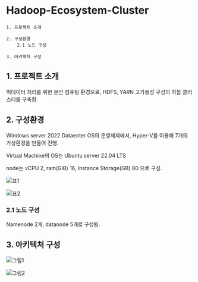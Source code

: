 Hadoop-Ecosystem-Cluster
=============

```
1. 프로젝트 소개

2. 구성환경
    2.1 노드 구성

3. 아키텍처 구성

```

## 1. 프로젝트 소개

빅데이터 처리를 위한 분산 컴퓨팅 환경으로, HDFS, YARN 고가용성 구성의 하둡 클러스터를 구축함.  

## 2. 구성환경

Windows server 2022 Dataenter OS의 운영체제에서, Hyper-V를 이용해 7개의 가상환경을 만들어 진행.

Virtual Machine의 OS는 Ubuntu server 22.04 LTS

node는 vCPU 2, ram(GiB) 16, Instance Storage(GB) 80 으로 구성. 

![표1](https://github.com/ais04134/Hadoop-Ecosystem/assets/59504115/e447f6b7-303d-4238-b812-d9be46881b26)

![표2](https://github.com/ais04134/Hadoop-Ecosystem/assets/59504115/a84985db-3304-4d25-859e-1dc627f1e4ce)

### 2.1 노드 구성

Namenode 2개, datanode 5개로 구성됨.

## 3. 아키텍처 구성
![그림1](https://github.com/ais04134/Hadoop-Ecosystem/assets/59504115/74a8d511-41f4-488c-857f-c893f0ae2cf8)

![그림2](https://github.com/ais04134/Hadoop-Ecosystem/assets/59504115/806a6f6d-7d48-40cd-a56a-d5299f4ee9ac)




